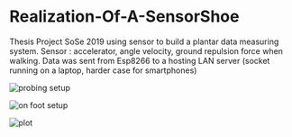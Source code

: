 # Realization-Of-A-SensorShoe
Thesis Project SoSe 2019
using sensor to build a plantar data measuring system.
Sensor : accelerator, angle velocity, ground repulsion force when walking.
Data was sent from Esp8266 to a hosting LAN server (socket running on a laptop, harder case for smartphones)

![probing setup](https://github.com/Noath2302/Realization-Of-A-SensorShoe/raw_setup.png?raw=true)

![on foot setup ](https://github.com/Noath2302/Realization-Of-A-SensorShoe/on_setup.png?raw=true)

![plot](https://github.com/Noath2302/Realization-Of-A-SensorShoe/plot.png?raw=true)

